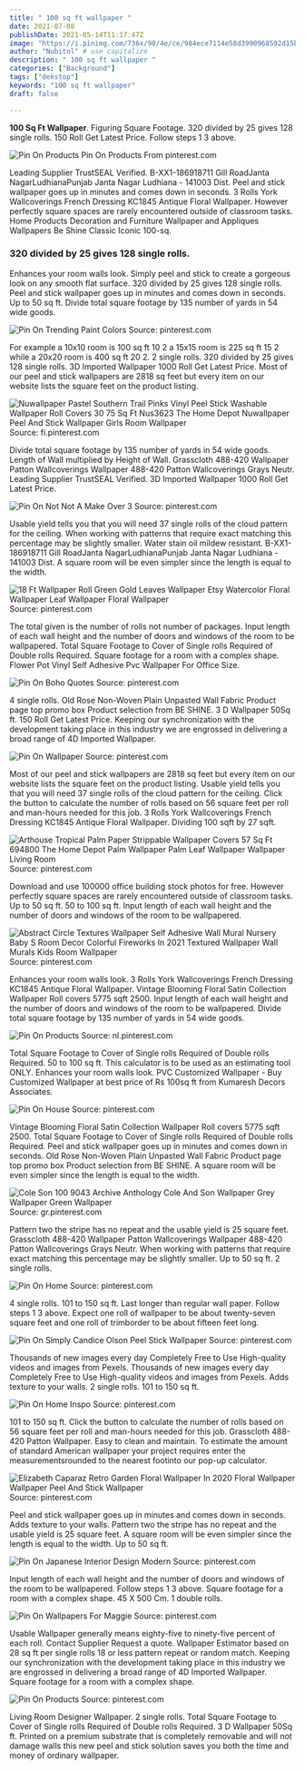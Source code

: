 ```yaml
---
title: " 100 sq ft wallpaper "
date: 2021-07-08
publishDate: 2021-05-14T11:17:47Z
image: "https://i.pinimg.com/736x/98/4e/ce/984ece7114e58d3990968592d15b8487.jpg"
author: "Nubitol" # use capitalize
description: " 100 sq ft wallpaper "
categories: ["Background"]
tags: ["dekstop"]
keywords: "100 sq ft wallpaper"
draft: false

---
```



**100 Sq Ft Wallpaper**. Figuring Square Footage. 320 divided by 25 gives 128 single rolls. 150 Roll Get Latest Price. Follow steps 1 3 above.

![Pin On Products](https://i.pinimg.com/736x/98/4e/ce/984ece7114e58d3990968592d15b8487.jpg "Pin On Products")
Pin On Products From pinterest.com


Leading Supplier TrustSEAL Verified. B-XX1-186918711 Gill RoadJanta NagarLudhianaPunjab Janta Nagar Ludhiana - 141003 Dist. Peel and stick wallpaper goes up in minutes and comes down in seconds. 3 Rolls York Wallcoverings French Dressing KC1845 Antique Floral Wallpaper. However perfectly square spaces are rarely encountered outside of classroom tasks. Home Products Decoration and Furniture Wallpaper and Appliques Wallpapers Be Shine Classic Iconic 100-sq.

### 320 divided by 25 gives 128 single rolls.

Enhances your room walls look. Simply peel and stick to create a gorgeous look on any smooth flat surface. 320 divided by 25 gives 128 single rolls. Peel and stick wallpaper goes up in minutes and comes down in seconds. Up to 50 sq ft. Divide total square footage by 135 number of yards in 54 wide goods.


![Pin On Trending Paint Colors](https://i.pinimg.com/originals/58/99/bb/5899bb712cf4fec2e61dee3ce4a0f57c.jpg "Pin On Trending Paint Colors")
Source: pinterest.com

For example a 10x10 room is 100 sq ft 10 2 a 15x15 room is 225 sq ft 15 2 while a 20x20 room is 400 sq ft 20 2. 2 single rolls. 320 divided by 25 gives 128 single rolls. 3D Imported Wallpaper 1000 Roll Get Latest Price. Most of our peel and stick wallpapers are 2818 sq feet but every item on our website lists the square feet on the product listing.

![Nuwallpaper Pastel Southern Trail Pinks Vinyl Peel Stick Washable Wallpaper Roll Covers 30 75 Sq Ft Nus3623 The Home Depot Nuwallpaper Peel And Stick Wallpaper Girls Room Wallpaper](https://i.pinimg.com/736x/a7/6a/34/a76a3488c6c6b8bd521d9e556798bfca.jpg "Nuwallpaper Pastel Southern Trail Pinks Vinyl Peel Stick Washable Wallpaper Roll Covers 30 75 Sq Ft Nus3623 The Home Depot Nuwallpaper Peel And Stick Wallpaper Girls Room Wallpaper")
Source: fi.pinterest.com

Divide total square footage by 135 number of yards in 54 wide goods. Length of Wall multiplied by Height of Wall. Grasscloth 488-420 Wallpaper Patton Wallcoverings Wallpaper 488-420 Patton Wallcoverings Grays Neutr. Leading Supplier TrustSEAL Verified. 3D Imported Wallpaper 1000 Roll Get Latest Price.

![Pin On Not Not A Make Over 3](https://i.pinimg.com/originals/f1/25/e3/f125e3ad1337e8939b9c61e4245a128c.png "Pin On Not Not A Make Over 3")
Source: pinterest.com

Usable yield tells you that you will need 37 single rolls of the cloud pattern for the ceiling. When working with patterns that require exact matching this percentage may be slightly smaller. Water stain oil mildew resistant. B-XX1-186918711 Gill RoadJanta NagarLudhianaPunjab Janta Nagar Ludhiana - 141003 Dist. A square room will be even simpler since the length is equal to the width.

![18 Ft Wallpaper Roll Green Gold Leaves Wallpaper Etsy Watercolor Floral Wallpaper Leaf Wallpaper Floral Wallpaper](https://i.pinimg.com/736x/08/cd/07/08cd07acbc66a29f5ee80dc1f4599f7a.jpg "18 Ft Wallpaper Roll Green Gold Leaves Wallpaper Etsy Watercolor Floral Wallpaper Leaf Wallpaper Floral Wallpaper")
Source: pinterest.com

The total given is the number of rolls not number of packages. Input length of each wall height and the number of doors and windows of the room to be wallpapered. Total Square Footage to Cover of Single rolls Required of Double rolls Required. Square footage for a room with a complex shape. Flower Pot Vinyl Self Adhesive Pvc Wallpaper For Office Size.

![Pin On Boho Quotes](https://i.pinimg.com/originals/6f/cf/ca/6fcfca9722d1ca601fbc03fa86247846.jpg "Pin On Boho Quotes")
Source: pinterest.com

4 single rolls. Old Rose Non-Woven Plain Unpasted Wall Fabric Product page top promo box Product selection from BE SHINE. 3 D Wallpaper 50Sq ft. 150 Roll Get Latest Price. Keeping our synchronization with the development taking place in this industry we are engrossed in delivering a broad range of 4D Imported Wallpaper.

![Pin On Wallpaper](https://i.pinimg.com/originals/6b/05/31/6b05312386c7759dfa7eda1dde71631f.jpg "Pin On Wallpaper")
Source: pinterest.com

Most of our peel and stick wallpapers are 2818 sq feet but every item on our website lists the square feet on the product listing. Usable yield tells you that you will need 37 single rolls of the cloud pattern for the ceiling. Click the button to calculate the number of rolls based on 56 square feet per roll and man-hours needed for this job. 3 Rolls York Wallcoverings French Dressing KC1845 Antique Floral Wallpaper. Dividing 100 sqft by 27 sqft.

![Arthouse Tropical Palm Paper Strippable Wallpaper Covers 57 Sq Ft 694800 The Home Depot Palm Wallpaper Palm Leaf Wallpaper Wallpaper Living Room](https://i.pinimg.com/736x/3e/de/7e/3ede7e1620cd4f91f1ee82c35f7c1986.jpg "Arthouse Tropical Palm Paper Strippable Wallpaper Covers 57 Sq Ft 694800 The Home Depot Palm Wallpaper Palm Leaf Wallpaper Wallpaper Living Room")
Source: pinterest.com

Download and use 100000 office building stock photos for free. However perfectly square spaces are rarely encountered outside of classroom tasks. Up to 50 sq ft. 50 to 100 sq ft. Input length of each wall height and the number of doors and windows of the room to be wallpapered.

![Abstract Circle Textures Wallpaper Self Adhesive Wall Mural Nursery Baby S Room Decor Colorful Fireworks In 2021 Textured Wallpaper Wall Murals Kids Room Wallpaper](https://i.pinimg.com/736x/e7/de/c8/e7dec8d6896e42d9c52ec6024de6014b.jpg "Abstract Circle Textures Wallpaper Self Adhesive Wall Mural Nursery Baby S Room Decor Colorful Fireworks In 2021 Textured Wallpaper Wall Murals Kids Room Wallpaper")
Source: pinterest.com

Enhances your room walls look. 3 Rolls York Wallcoverings French Dressing KC1845 Antique Floral Wallpaper. Vintage Blooming Floral Satin Collection Wallpaper Roll covers 5775 sqft 2500. Input length of each wall height and the number of doors and windows of the room to be wallpapered. Divide total square footage by 135 number of yards in 54 wide goods.

![Pin On Products](https://i.pinimg.com/originals/19/ad/cc/19adcc396a762629ccad8b21cfd34e4b.jpg "Pin On Products")
Source: nl.pinterest.com

Total Square Footage to Cover of Single rolls Required of Double rolls Required. 50 to 100 sq ft. This calculator is to be used as an estimating tool ONLY. Enhances your room walls look. PVC Customized Wallpaper - Buy Customized Wallpaper at best price of Rs 100sq ft from Kumaresh Decors Associates.

![Pin On House](https://i.pinimg.com/originals/77/0a/ad/770aad668d4460c05838834a4976e47d.jpg "Pin On House")
Source: pinterest.com

Vintage Blooming Floral Satin Collection Wallpaper Roll covers 5775 sqft 2500. Total Square Footage to Cover of Single rolls Required of Double rolls Required. Peel and stick wallpaper goes up in minutes and comes down in seconds. Old Rose Non-Woven Plain Unpasted Wall Fabric Product page top promo box Product selection from BE SHINE. A square room will be even simpler since the length is equal to the width.

![Cole Son 100 9043 Archive Anthology Cole And Son Wallpaper Grey Wallpaper Green Wallpaper](https://i.pinimg.com/originals/43/9d/6c/439d6c586cb99ed036cfb0898880aea5.jpg "Cole Son 100 9043 Archive Anthology Cole And Son Wallpaper Grey Wallpaper Green Wallpaper")
Source: gr.pinterest.com

Pattern two the stripe has no repeat and the usable yield is 25 square feet. Grasscloth 488-420 Wallpaper Patton Wallcoverings Wallpaper 488-420 Patton Wallcoverings Grays Neutr. When working with patterns that require exact matching this percentage may be slightly smaller. Up to 50 sq ft. 2 single rolls.

![Pin On Home](https://i.pinimg.com/originals/9f/d1/b2/9fd1b2f65d28dc500097bdb74b6a649b.png "Pin On Home")
Source: pinterest.com

4 single rolls. 101 to 150 sq ft. Last longer than regular wall paper. Follow steps 1 3 above. Expect one roll of wallpaper to be about twenty-seven square feet and one roll of trimborder to be about fifteen feet long.

![Pin On Simply Candice Olson Peel Stick Wallpaper](https://i.pinimg.com/originals/ef/f9/64/eff9642334837b24b18ac0e827f0fbec.jpg "Pin On Simply Candice Olson Peel Stick Wallpaper")
Source: pinterest.com

Thousands of new images every day Completely Free to Use High-quality videos and images from Pexels. Thousands of new images every day Completely Free to Use High-quality videos and images from Pexels. Adds texture to your walls. 2 single rolls. 101 to 150 sq ft.

![Pin On Home Inspo](https://i.pinimg.com/originals/00/c4/8f/00c48f09958dde713217c119ea556df3.jpg "Pin On Home Inspo")
Source: pinterest.com

101 to 150 sq ft. Click the button to calculate the number of rolls based on 56 square feet per roll and man-hours needed for this job. Grasscloth 488-420 Patton Wallpaper. Easy to clean and maintain. To estimate the amount of standard American wallpaper your project requires enter the measurementsrounded to the nearest footinto our pop-up calculator.

![Elizabeth Caparaz Retro Garden Floral Wallpaper In 2020 Floral Wallpaper Wallpaper Peel And Stick Wallpaper](https://i.pinimg.com/originals/32/fc/68/32fc680ab12f1a30d6884485762cced7.png "Elizabeth Caparaz Retro Garden Floral Wallpaper In 2020 Floral Wallpaper Wallpaper Peel And Stick Wallpaper")
Source: pinterest.com

Peel and stick wallpaper goes up in minutes and comes down in seconds. Adds texture to your walls. Pattern two the stripe has no repeat and the usable yield is 25 square feet. A square room will be even simpler since the length is equal to the width. Up to 50 sq ft.

![Pin On Japanese Interior Design Modern](https://i.pinimg.com/originals/fe/cd/47/fecd471e5fee8f5e56b5f7a21fa7db8e.jpg "Pin On Japanese Interior Design Modern")
Source: pinterest.com

Input length of each wall height and the number of doors and windows of the room to be wallpapered. Follow steps 1 3 above. Square footage for a room with a complex shape. 45 X 500 Cm. 1 double rolls.

![Pin On Wallpapers For Maggie](https://i.pinimg.com/originals/d7/c8/8a/d7c88a5a5f1f364baa105f637c9f2ff9.jpg "Pin On Wallpapers For Maggie")
Source: pinterest.com

Usable Wallpaper generally means eighty-five to ninety-five percent of each roll. Contact Supplier Request a quote. Wallpaper Estimator based on 28 sq ft per single rolls 18 or less pattern repeat or random match. Keeping our synchronization with the development taking place in this industry we are engrossed in delivering a broad range of 4D Imported Wallpaper. Square footage for a room with a complex shape.

![Pin On Products](https://i.pinimg.com/736x/98/4e/ce/984ece7114e58d3990968592d15b8487.jpg "Pin On Products")
Source: pinterest.com

Living Room Designer Wallpaper. 2 single rolls. Total Square Footage to Cover of Single rolls Required of Double rolls Required. 3 D Wallpaper 50Sq ft. Printed on a premium substrate that is completely removable and will not damage walls this new peel and stick solution saves you both the time and money of ordinary wallpaper.

